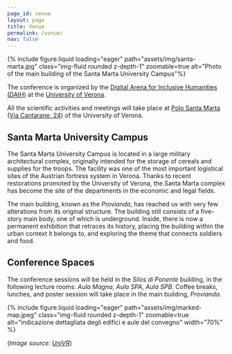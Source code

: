 ```yaml
---
page_id: venue
layout: page
title: Venue
permalink: /venue/
nav: false
---
```


{% include figure.liquid loading="eager" path="assets/img/santa-marta.jpg" class="img-fluid rounded z-depth-1" zoomable=true alt="Photo of the main building of the Santa Marta University Campus"%}

The conference is organized by the [Digital Arena for Inclusive Humanities (DAIH)](https://www.daih.eu) at the [University of Verona](https://www.univr.it).

All the scientific activities and meetings will take place at [Polo Santa Marta](https://www.univr.it/it/santa-marta) ([Via Cantarane, 24](https://www.openstreetmap.org/directions?from=&to=45.438518%2C11.011468)) of the University of Verona.

## Santa Marta University Campus
The Santa Marta University Campus is located in a large military architectural complex, originally intended for the storage of cereals and supplies for the troops.
The facility was one of the most important logistical sites of the Austrian fortress system in Verona.
Thanks to recent restorations promoted by the University of Verona, the Santa Marta complex has become the site of the departments in the economic and legal fields.

The main building, known as the *Provianda*, has reached us with very few alterations from its original structure. The building still consists of a five-story main body, one of which is underground. Inside, there is now a permanent exhibition that retraces its history, placing the building within the urban context it belongs to, and exploring the theme that connects soldiers and food. 


## Conference Spaces

The conference sessions will be held in the *Silos di Ponente* building, in the following lecture rooms:  *Aula Magna*, *Aula SPA*, *Aula SPB*. Coffee breaks, lunches, and poster session will take place in the main building, *Provianda*.

{% include figure.liquid loading="eager" path="assets/img/marked-map.jpeg" class="img-fluid rounded z-depth-1" zoomable=true alt="indicazione dettagliata degli edifici e aule del convegno" width="70%" %}




(*Image source: [UniVR](https://www.univr.it/documents/20142/0/attuale.jpg/32e4184c-74a6-68f2-4870-b8a49c55f060?t=1627035311073)*)
